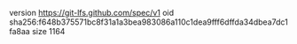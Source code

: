 version https://git-lfs.github.com/spec/v1
oid sha256:f648b375571bc8f31a1a3bea983086a110c1dea9fff6dffda34dbea7dc1fa8aa
size 1164
